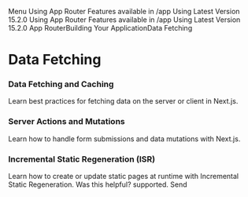 Menu
Using App Router
Features available in /app
Using Latest Version
15.2.0
Using App Router
Features available in /app
Using Latest Version
15.2.0
App RouterBuilding Your ApplicationData Fetching
# Data Fetching
### Data Fetching and Caching
Learn best practices for fetching data on the server or client in Next.js.
### Server Actions and Mutations
Learn how to handle form submissions and data mutations with Next.js.
### Incremental Static Regeneration (ISR)
Learn how to create or update static pages at runtime with Incremental Static Regeneration.
Was this helpful?
supported.
Send
